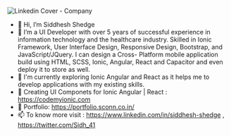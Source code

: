 ![Linkedin Cover - Company](https://user-images.githubusercontent.com/32062337/209069844-7aa483d7-cf8c-4b92-a9c6-04565f92d91a.png)


- 👋 Hi, I’m Siddhesh Shedge
- 👀 I’m a UI Developer with over 5 years of successful experience in information technology and the healthcare industry. 
     Skilled in Ionic Framework, User Interface Design, Responsive Design, Bootstrap, and JavaScript/JQuery. 
     I can design a Cross- Platform mobile application build using HTML, SCSS, Ionic, Angular, React and Capacitor and even deploy it to store as well.
- 🌱 I'm currently exploring Ionic Angular and React as it helps me to develop applications with my existing skills.
- 💞️ Creating UI Componets for Ionic Angular | React : https://codemyionic.com
- 💪 Portfolio: https://portfolio.sconn.co.in/
- 📫 To know more visit : https://www.linkedin.com/in/siddhesh-shedge , https://twitter.com/Sidh_41

<!---
sidh41/sidh41 is a ✨ special ✨ repository because its `README.md` (this file) appears on your GitHub profile.
You can click the Preview link to take a look at your changes.
--->
